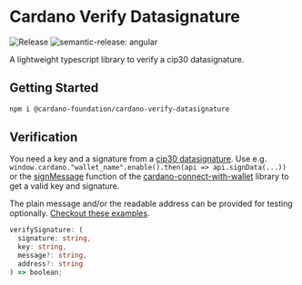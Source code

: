 # Cardano Verify Datasignature

<p align="left">

<img alt="Release" src="https://github.com/cardano-foundation/cardano-verify-datasignature/actions/workflows/release.yml/badge.svg?branch=main" />
<img alt="semantic-release: angular" src="https://img.shields.io/badge/semantic--release-angular-e10079?logo=semantic-release" />

</p>

A lightweight typescript library to verify a cip30 datasignature.

## Getting Started

```zsh
npm i @cardano-foundation/cardano-verify-datasignature
```

## Verification

You need a key and a signature from a [cip30 datasignature](https://cips.cardano.org/cips/cip30/#apisigndataaddraddresspayloadbytespromisedatasignature). Use e.g. `window.cardano."wallet_name".enable().then(api => api.signData(...))` or the [signMessage](https://github.com/cardano-foundation/cardano-connect-with-wallet/blob/main/src/hooks/useCardano.ts#L133) function of the [cardano-connect-with-wallet](https://github.com/cardano-foundation/cardano-connect-with-wallet) library to get a valid key and signature.

The plain message and/or the readable address can be provided for testing optionally. [Checkout these examples](index.test.ts).

```ts
verifySignature: (
  signature: string,
  key: string,
  message?: string,
  address?: string
) => boolean;
```
